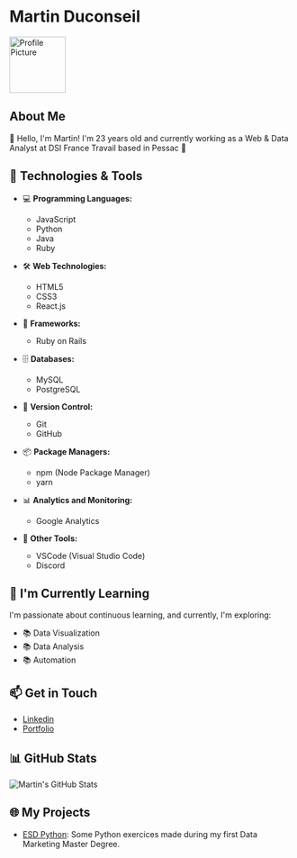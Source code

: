 # Martin Duconseil

<img src="https://avatars.githubusercontent.com/u/72789013?v=4" alt="Profile Picture" width="100" height="100">

## About Me

👋 Hello, I'm Martin! I'm 23 years old and currently working as a Web & Data Analyst at DSI France Travail based in Pessac 🍷

## 🔧 Technologies & Tools

- 💻 **Programming Languages:**
  - JavaScript
  - Python
  - Java
  - Ruby

- 🛠️ **Web Technologies:**
  - HTML5
  - CSS3
  - React.js

 - 🧰 **Frameworks:**
    - Ruby on Rails

- 🗄️ **Databases:**
  - MySQL
  - PostgreSQL

- 🚀 **Version Control:**
  - Git
  - GitHub

- 📦 **Package Managers:**
  - npm (Node Package Manager)
  - yarn
 
- 📊 **Analytics and Monitoring:**
  - Google Analytics

- 🧩 **Other Tools:**
  - VSCode (Visual Studio Code)
  - Discord

## 🌱 I'm Currently Learning

I'm passionate about continuous learning, and currently, I'm exploring:

- 📚 Data Visualization
- 📚 Data Analysis
- 📚 Automation

## 📫 Get in Touch

- [Linkedin](https://www.linkedin.com/in/martin-duconseil/)
- [Portfolio](https://martinduconseil.fr/)

## 📊 GitHub Stats

![Martin's GitHub Stats](https://github-readme-stats.vercel.app/api?username=martin-duconseil&show_icons=true&hide_title=true&count_private=true&hide=prs&theme=radical)

## 🌐 My Projects

- [ESD Python](https://github.com/Martin-Duconseil/esd-python): Some Python exercices made during my first Data Marketing Master Degree.
